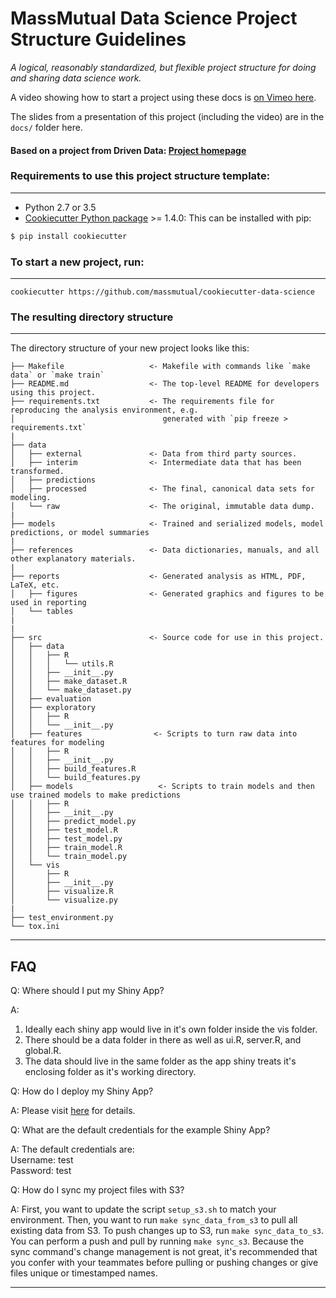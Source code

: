 # MassMutual Data Science Project Structure Guidelines

_A logical, reasonably standardized, but flexible project structure for doing and sharing data science work._

A video showing how to start a project using these docs is [on Vimeo here](https://vimeo.com/225258953).

The slides from a presentation of this project (including the video) are in the `docs/` folder here.

#### Based on a project from Driven Data: [Project homepage](http://drivendata.github.io/cookiecutter-data-science/)


### Requirements to use this project structure template:
-----------
 - Python 2.7 or 3.5
 - [Cookiecutter Python package](http://cookiecutter.readthedocs.org/en/latest/installation.html) >= 1.4.0: This can be installed with pip:

``` bash
$ pip install cookiecutter
```

### To start a new project, run:
------------

    cookiecutter https://github.com/massmutual/cookiecutter-data-science

### The resulting directory structure
------------

The directory structure of your new project looks like this:

```
├── Makefile                   <- Makefile with commands like `make data` or `make train`
├── README.md                  <- The top-level README for developers using this project.
├── requirements.txt           <- The requirements file for reproducing the analysis environment, e.g.
│                                 generated with `pip freeze > requirements.txt`
|
├── data
│   ├── external               <- Data from third party sources.
│   ├── interim                <- Intermediate data that has been transformed.
│   ├── predictions
│   ├── processed              <- The final, canonical data sets for modeling.
│   └── raw                    <- The original, immutable data dump.
|
├── models                     <- Trained and serialized models, model predictions, or model summaries
|
├── references                 <- Data dictionaries, manuals, and all other explanatory materials.
|
├── reports                    <- Generated analysis as HTML, PDF, LaTeX, etc.
│   ├── figures                <- Generated graphics and figures to be used in reporting
│   └── tables
|
|
├── src                        <- Source code for use in this project.
│   ├── data
│   │   ├── R
│   │   │   └── utils.R
│   │   ├── __init__.py
│   │   ├── make_dataset.R
│   │   └── make_dataset.py
│   ├── evaluation
│   ├── exploratory
│   │   ├── R
│   │   └── __init__.py
│   ├── features                <- Scripts to turn raw data into features for modeling
│   │   ├── R
│   │   ├── __init__.py
│   │   ├── build_features.R
│   │   └── build_features.py
│   ├── models                   <- Scripts to train models and then use trained models to make predictions
│   │   ├── R
│   │   ├── __init__.py
│   │   ├── predict_model.py
│   │   ├── test_model.R
│   │   ├── test_model.py
│   │   ├── train_model.R
│   │   └── train_model.py
│   └── vis
│       ├── R
│       ├── __init__.py
│       ├── visualize.R
│       └── visualize.py
|
├── test_environment.py
└── tox.ini
```

<hr>

## FAQ

Q: Where should I put my Shiny App?

A:

1. Ideally each shiny app would live in it's own folder inside the vis folder.
2. There should be a data folder in there as well as ui.R, server.R, and global.R.
3. The data should live in the same folder as the app shiny treats it's enclosing folder as it's working directory.

Q: How do I deploy my Shiny App?  
  
A: Please visit [here](https://advana.atlassian.net/wiki/spaces/AAP/pages/353271925/Shiny+app+deployment+with+Docker) for details.  

Q: What are the default credentials for the example Shiny App?  
  
A: The default credentials are:  
    Username: test  
    Password: test  
  
Q: How do I sync my project files with S3?
  
A: First, you want to update the script `setup_s3.sh` to match your environment. Then, you want to run `make sync_data_from_s3` to pull all existing data from S3. To push changes up to S3, run `make sync_data_to_s3`. You can perform a push and pull by running `make sync_s3`. Because the sync command's change management is not great, it's recommended that you confer with your teammates before pulling or pushing changes or give files unique or timestamped names.
<hr>
